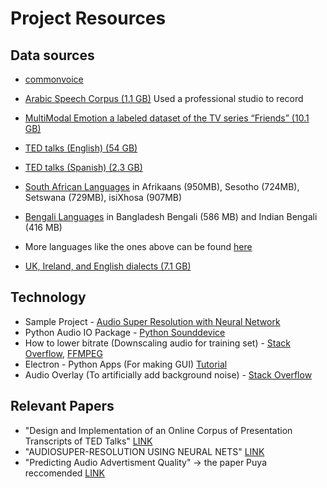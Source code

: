 # Project Resources

## Data sources
- [commonvoice](https://commonvoice.mozilla.org/en/datasets)
- [Arabic Speech Corpus (1.1 GB)](http://en.arabicspeechcorpus.com/) Used a professional studio to record

- [MultiModal Emotion a labeled dataset of the TV series “Friends” (10.1 GB)](https://github.com/declare-lab/MELD)

- [TED talks (English) (54 GB)](http://www.openslr.org/51/)
- [TED talks (Spanish) (2.3 GB)](http://www.openslr.org/67/)

- [South African Languages](http://www.openslr.org/32/) in Afrikaans (950MB), Sesotho (724MB), Setswana (729MB), isiXhosa (907MB)
- [Bengali Languages](http://www.openslr.org/37/) in Bangladesh Bengali (586 MB) and Indian Bengali (416 MB)
- More languages like the ones above can be found [here](http://www.openslr.org/resources.php) 

- [UK, Ireland, and English dialects (7.1 GB)](https://research.google/tools/datasets/uk-ireland-english-dialects/)


## Technology
- Sample Project - [Audio Super Resolution with Neural Network](https://kuleshov.github.io/audio-super-res/)
- Python Audio IO Package - [Python Sounddevice](https://python-sounddevice.readthedocs.io/en/0.4.0/index.html)
- How to lower bitrate (Downscaling audio for training set) - [Stack Overflow](https://stackoverflow.com/questions/42947957/how-convert-high-bitrate-mp3-to-lower-rate-using-ffmpeg-in-android),  [FFMPEG](https://ffmpy.readthedocs.io/en/latest/examples.html#using-pipe-protocol)
- Electron - Python Apps (For making GUI) [Tutorial](https://www.ahmedbouchefra.com/connect-python-3-electron-nodejs-build-desktop-apps/)
- Audio Overlay (To artificially add background noise) - [Stack Overflow](https://stackoverflow.com/questions/4039158/mixing-two-audio-files-together-with-python)

## Relevant Papers
- "Design and Implementation of an Online Corpus of Presentation Transcripts of TED Talks" [LINK](https://pdf.sciencedirectassets.com/277811/1-s2.0-S1877042815X00358/1-s2.0-S1877042815044353/main.pdf?X-Amz-Security-Token=IQoJb3JpZ2luX2VjEBAaCXVzLWVhc3QtMSJGMEQCIApFmM8a%2BRV1lArnwOZ6FbihGOhAS9JjpH9fQ5YfSiVKAiBzXzV%2FFsk2CSUSSjo2yr%2FLBI8nrW64dDbjCaV1MnS3yyq0AwgZEAMaDDA1OTAwMzU0Njg2NSIMzVys9SX1EFs0RdenKpEDqFI77aYA4i0I5h%2Fr3%2B3Mzdz9XYPyeorOKPoKgOsM%2F8p%2FAaS2ptOw079M1BZSQkDjLB%2B71MTjvdH2C8BCmNlPzSpDSwaAIT9WcblaCVd1Py%2F9PqO9JMG6d4OKVCIdgqxiWWCxkpewV0d%2F%2BXIZ2yYYGsiCDd7FW6WBzXGiLoJWXmJSIq9Dt0P9QcA3dIFGX%2B5gSflAQZKPNkJbsmhzd0As8I%2BlHerlz8zNYA0R7VICaL2Wbxz%2BjLds8fqQEIJCrp25of7VhH6lxDXrJ6O9hkeAh52g55YMohgAENZPSayGHpeq3CDINTTNAkQxMOgn9Y3WF3WbDZrqhfoGRNP4V7HInysmt8v6W%2Bq7LZRMV1Oq%2Fnojfqt3seFjMc8CU2vcMhkx0ZacMF%2B0Ve8D%2Fq6evt9Y5ypo%2Fd%2BrDDU1PhfWLp0E2Ld8f0nPsEsq0LzYPOw2H1LwcuFp%2Bl48AcT8ciyh72vp1lzJX3MUQVc66oOMzIF2vBRY6nLcIoG%2BBqEIX4u9rxPGFSj7FwLhT7f93qmItM8NniwwmazZ%2BgU67AGIwfze7QoVKMsVMVOPWgCg06R%2FZUCeuZp5O6a2K5UKGWGZW9Q%2BYfFWljcXb1z1RUjk5f3IySUi0NYStLNlvWLQQqVNRhyY0ADWk15GAHN6ODG2v8rWvezzhAcOU1gbtyWzoRmhKJy8PDVUpUJ2B18xORVGELkCAoSJ3IZXD7FyRfX1BzRTTwU4hpelwYCn03m0u%2BziDH8WkIeYdLZT34bZm8ChKJxRcxguf3HkRz5oKJJ9hitJigqk7QRbOWp0GdzZvzEwdMMofKBhc8lSTpcFOHQA4n2l06Y1DfAk%2FQ6wz13vPWe6oQulArw6Cg%3D%3D&X-Amz-Algorithm=AWS4-HMAC-SHA256&X-Amz-Date=20200907T164749Z&X-Amz-SignedHeaders=host&X-Amz-Expires=300&X-Amz-Credential=ASIAQ3PHCVTY5TLJNBEP%2F20200907%2Fus-east-1%2Fs3%2Faws4_request&X-Amz-Signature=27318e7737e03a11e0ac2967a2a283ecab35e24be736c57c8f169a95dd48ba7c&hash=07ea82ee5763ff1e68f0b62a37146dd174b2419a2b075b4951de3c67d6230c0f&host=68042c943591013ac2b2430a89b270f6af2c76d8dfd086a07176afe7c76c2c61&pii=S1877042815044353&tid=spdf-a7a08dc8-c56d-41ae-a642-7e9909d1b65a&sid=6f5df99c2510e94a7b996658e3cc16fdc499gxrqa&type=client)
- "AUDIOSUPER-RESOLUTION USING NEURAL NETS" [LINK](https://arxiv.org/pdf/1708.00853.pdf)
- "Predicting Audio Advertisment Quality" -> the paper Puya reccomended [LINK](https://arxiv.org/pdf/1802.03319.pdf)

